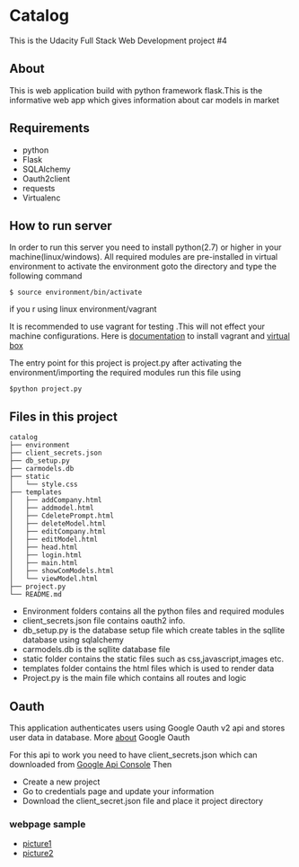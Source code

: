 # Catalog
  This is the Udacity Full Stack Web Development project #4
  
  
## About
   This is web application build with python framework flask.This is the informative web app
   which gives information about car models in market
   
   
## Requirements
  - python
  - Flask
  - SQLAlchemy
  - Oauth2client
  - requests
  - Virtualenc
  
  
## How to run server
  In order to run this server you need to install python(2.7) or higher in your machine(linux/windows).
  All required modules are pre-installed in virtual environment to activate the environment goto the directory 
  and type the following command
  ```
  $ source environment/bin/activate
  
  ```
  if you r using linux environment/vagrant
  
  It is recommended to use vagrant for testing .This will not effect your machine configurations.
  Here is [documentation](https://www.vagrantup.com/docs/) to install vagrant and [virtual box](https://www.virtualbox.org/wiki/Documentation) 
  
  
  The entry point for this project is project.py after activating the environment/importing the required modules
  run this file using
  ```
  $python project.py
  
  ```
## Files in this project
  ```
  catalog
  ├── environment
  ├── client_secrets.json
  ├── db_setup.py
  ├── carmodels.db
  ├── static
  │   └── style.css
  ├── templates
  │   ├── addCompany.html
  │   ├── addmodel.html
  │   ├── CdeletePrompt.html
  │   ├── deleteModel.html
  │   ├── editCompany.html
  │   ├── editModel.html
  │   ├── head.html
  │   ├── login.html
  │   ├── main.html
  │   ├── showComModels.html
  │   └── viewModel.html
  ├── project.py
  └── README.md
  ```
  - Environment folders contains all the python files and required modules
  - client_secrets.json file contains oauth2 info.
  - db_setup.py is the database setup file which create tables in the sqllite database using sqlalchemy
  - carmodels.db is the sqllite database file
  - static folder contains the static files such as css,javascript,images etc.
  - templates folder contains the html files which is used to render data
  - Project.py is the main file which contains all routes and logic
## Oauth 
  This application authenticates users using Google Oauth v2 api and stores user data in database.
  More [about](https://developers.google.com/identity/protocols/OAuth2) Google Oauth 
  
  
  For this api to work you need to have client_secrets.json which can downloaded from [Google Api Console](https://console.developers.google.con) 
  Then
  - Create a new project
  - Go to credentials page and update your information
  - Download the client_secret.json file and place it project directory
  
### webpage sample
   - [picture1](https://lh4.googleusercontent.com/CCLYRLrtBhc96XYIZxc_up_9kfaI6uQfj1nqF4_rA61h3fBUXGLzWIIfporOFtWDX7EUMFYeWU8VZhtDVdzt=w1960-h3936-rw)
   - [picture2](https://lh3.googleusercontent.com/lqOiOHwnsTwLGLlSnQncVnBbsZhTF_0OjKi-0MhuVyzBP44z54D6slBR2qQrM96stjNYcjKI61vPl0e81QpK=w1960-h3936-rw)
